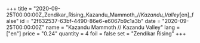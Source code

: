 +++
title = "2020-09-25T00:00:00Z_Zendikar_Rising_Kazandu_Mammoth_//_Kazandu_Valley_[en]_false"
id = "2f632537-63bf-4490-86e6-e6067b9c1a3b"
date = "2020-09-25T00:00:00Z"
name = "Kazandu Mammoth // Kazandu Valley"
lang = ["en"]
price = "0.24"
quantity = 4
foil = false
set = "Zendikar Rising"
+++
